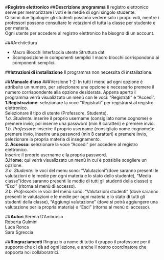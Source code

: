 #<b>Registro elettronico</b>
##<b>Descrizione programma</b>
Il registro elettronico serve per memorizzare i voti e le medie di ogni singolo studente.</br>
Ci sono due tipologie:
gli studenti possono vedere solo i propri voti, mentre i professori possono consultare le votazioni di tutta la classe per studente e per materia.</br>
Ogni utente per accedere al registro elettronico ha bisogno di un account.</p>

###Architettura
- Macro Blocchi
Interfaccia utente
Struttura dati
- Scomposizione in componenti semplici
I macro blocchi corrispondono ai componenti semplici.

##<b>Istruzioni di installazione</b>
Il programma non necessita di installazione.

##<b>Manuale d’uso</b>
###Versione 1-2:
In tutti i menù ad ogni opzione è attribuito un numero, per selezionare una opzione è necessario premere il numero corrispondente alla opzione desiderata.
Appena aperto il programma verrà visualizzato un menù con le voci: “Registrati” e “Accedi”.</br>
<b>1.Registrazione:</b> selezionare la voce “Registrati” per registrarsi al registro elettronico.</br>
Selezionare il tipo di utente (Professore, Studente).</br>
<i>1.a. Studente:</i> inserire il proprio username (consigliato nome.cognome) e premere invio, poi inserire una password (min 8 caratteri) e premere invio.</br>
<i>1.b. Professore:</i> inserire il proprio username (consigliato nome.cognome)e premere invio, inserire una password (min 8 caratteri) e premere invio, selezionare la propria materia di insegnamento.</br>
<b>2. Accesso:</b> selezionare la voce “Accedi” per accedere al registro elettronico.</br>
Inserire il proprio username e la propria password.</br>
<b>3.Home:</b> qui verrà visualizzato un menù in cui è possibile scegliere un opzione.</br>
<i>3.a. Studente:</i> le voci del menu sono: “Valutazioni”(dove saranno presenti le valutazioni e le medie per ogni materia e lo stato dello studente), “Media classe”(dove saranno presenti le medie di tutti gli studenti della classe) e “Esci” (ritorna al menù di accesso).</br>
<i>3.b. Professore:</i> le voci del menù sono: “Valutazioni studenti” (dove saranno presenti le valutazioni e le medie per ogni materia e lo stato di tutti gli studenti della classe), “Aggiungi valutazione” (dove si potrà aggiungere una valutazione per la propria materia) e “Esci” (ritorna al menù di accesso).</br>

##<b>Autori</b>
Serena D’Ambrosio</br>
Roberta Gulmini</br>
Luca Ronca</br>
Sara Sgreccia</br>

##<b>Ringraziamenti</b>
Ringrazio a nome di tutto il gruppo il professore per il supporto che ci dà ad ogni lezione, e anche il nostro coordinatore che sopporta noi collaboratrici.
